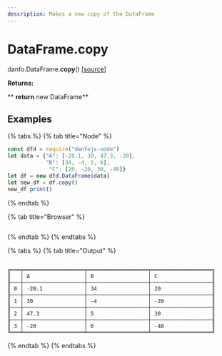 ```yaml
---
description: Makes a new copy of the DataFrame
---
```


# DataFrame.copy

danfo.DataFrame.**copy**() \[[source](https://github.com/opensource9ja/danfojs/blob/3398c2f540c16ac95599a05b6f2db4eff8a258c9/danfojs/src/core/frame.js#L940)]

**Returns:**

**       **return** new DataFrame**

## **Examples**

{% tabs %}
{% tab title="Node" %}
```javascript
const dfd = require("danfojs-node")
let data = {"A": [-20.1, 30, 47.3, -20],
            "B": [34, -4, 5, 6], 
             "C": [20, -20, 30, -40]}
let df = new dfd.DataFrame(data)
let new_df = df.copy()
new_df.print()
```
{% endtab %}

{% tab title="Browser" %}
```
```
{% endtab %}
{% endtabs %}

{% tabs %}
{% tab title="Output" %}
```

╔═══╤═══════════════════╤═══════════════════╤═══════════════════╗
║   │ A                 │ B                 │ C                 ║
╟───┼───────────────────┼───────────────────┼───────────────────╢
║ 0 │ -20.1             │ 34                │ 20                ║
╟───┼───────────────────┼───────────────────┼───────────────────╢
║ 1 │ 30                │ -4                │ -20               ║
╟───┼───────────────────┼───────────────────┼───────────────────╢
║ 2 │ 47.3              │ 5                 │ 30                ║
╟───┼───────────────────┼───────────────────┼───────────────────╢
║ 3 │ -20               │ 6                 │ -40               ║
╚═══╧═══════════════════╧═══════════════════╧═══════════════════╝

```
{% endtab %}
{% endtabs %}


